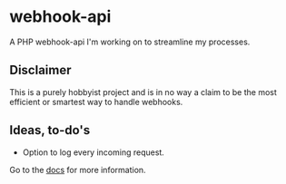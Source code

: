 # webhook-api
A PHP webhook-api I'm working on to streamline my processes.

## Disclaimer
This is a purely hobbyist project and is in no way a claim to be the most efficient or smartest way to handle webhooks.

## Ideas, to-do's
- Option to log every incoming request.

Go to the [docs](docs/index.md) for more information.
